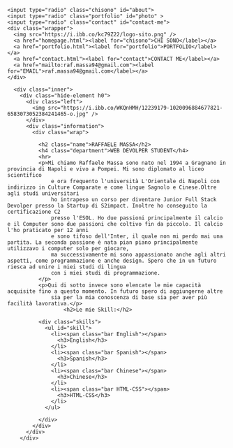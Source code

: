 
<html leng=en>
<head>
<meta charset="utf-8">
<meta name="viewport" content="width=device-width, initial-scale=1, shrink-to-fit=no">
<link rel="stylesheet" href="style.css">
<link href="https://cdn.jsdelivr.net/npm/bootstrap@5.0.0-beta1/dist/css/bootstrap.min.css" rel="stylesheet" integrity="sha384-giJF6kkoqNQ00vy+HMDP7azOuL0xtbfIcaT9wjKHr8RbDVddVHyTfAAsrekwKmP1" crossorigin="anonymous">
<link href="https://fonts.googleapis.com/icon?family=Material+Icons" rel="stylesheet">
<link type="text/css" rel="stylesheet" href="css/materialize.min.css"  media="screen,projection"/>
<meta name="viewport" content="width=device-width, initial-scale=1.0"/>
<link rel="stylesheet" href="https://stackpath.bootstrapcdn.com/bootstrap/4.5.2/css/bootstrap.min.css">
<link rel="stylesheet" href="https://maxcdn.bootstrapcdn.com/font-awesome/4.7.0/css/font-awesome.min.css">
<link rel="stylesheet" href="https://www.w3schools.com/w3css/4/w3.css">
<link rel="stylesheet" href="./bootstrap-italia.min.css">
<link rel="stylesheet" href="./src/scss/bootstrap-italia.scss">
<link rel="stylesheet" href="./src/js/bootstrap-italia.js">
<link href="https://fonts.googleapis.com/css?family=Poppins&display=swap" rel="stylesheet">
<script src="https://code.jquery.com/jquery-3.5.1.min.js"></script>
<script src="https://cdn.jsdelivr.net/npm/popper.js@1.16.1/dist/umd/popper.min.js"></script>
<script src="https://stackpath.bootstrapcdn.com/bootstrap/4.5.2/js/bootstrap.min.js"></script>
<script>window.__PUBLIC_PATH__ = '/bootstrap-italia/dist/fonts'</script>
<script src="./bootstrap-italia.bundle.min.js"></script>
<title>RaffaeleMassa</title>

</head>
<body>
 

    <input type="radio" class="chisono" id="about">
    <input type="radio" class="portfolio" id="photo" >
    <input type="radio" class="contact" id="contact-me">
    <div class="wrapper">
      <img src="https://i.ibb.co/kc79Z22/logo-sito.png" />
      <a href="homepage.html"><label for="chisono">CHI SONO</label></a>
      <a href="portfolio.html"><label for="portfolio">PORTFOLIO</label></a>
      <a href="contact.html"><label for="contact">CONTACT ME</label></a>
      <a href="mailto:raf.massa94@gmail.com"><label for="EMAIL">raf.massa94@gmail.com</label></a>
    </div>
    
      <div class="inner">
        <div class="hide-element h0">
          <div class="left">
            <img src="https://i.ibb.co/WKQnHMH/12239179-1020096884677821-6583073052384241465-o.jpg" />
          </div>
          <div class="information">
            <div class="wrap">
             
              <h2 class="name">RAFFAELE MASSA</h2>
              <h4 class="department">WEB DEVOLPER STUDENT</h4>
              <hr>
              <p>Mi chiamo Raffaele Massa sono nato nel 1994 a Gragnano in provincia di Napoli e vivo a Pompei. Mi sono diplomato al liceo scientifico
                  e ora frequento l'università L'Orientale di Napoli con indirizzo in Culture Comparate e come lingue Sagnolo e Cinese.Oltre agli studi universitari
                  ho intrapeso un corso per diventare Junior Full Stack Devolper presso la Startup di S2impact. Inoltre ho conseguito la certificazione C2
                  presso l'ESOL. Ho due passioni principalmente il calcio e il Computer sono due passioni che coltivo fin da piccolo. Il calcio l'ho praticato per 12 anni
                  e sono tifoso dell'Inter, il quale non mi perdo mai una partita. La seconda passione è nata pian piano principalmente utilizzavo i computer solo per giocare,
                  ma successivamente mi sono appassionato anche agli altri aspetti, come programmazione e anche design. Spero che in un futuro riesca ad unire i miei studi di lingua
                  con i miei studi di programmazione.
              </p>
              <p>Qui di sotto invece sono elencate le mie capacità acquisite fino a questo momento. In futuro spero di aggiungerne altre
                  sia per la mia conoscenza di base sia per aver più facilità lavorativa.</p>
                      <h2>Le mie Skill:</h2>
              
              <div class="skills">
                <ul id="skill">
                  <li><span class="bar English"></span>
                    <h3>English</h3>
                  </li>
                  <li><span class="bar Spanish"></span>
                    <h3>Spanish</h3>
                  </li>
                  <li><span class="bar Chinese"></span>
                    <h3>Chinese</h3>
                  </li>
                  <li><span class="bar HTML-CSS"></span>
                    <h3>HTML-CSS</h3>
                  </li>
                </ul>

              </div>
            </div>
          </div>
        </div>
    
</body>
</html>



